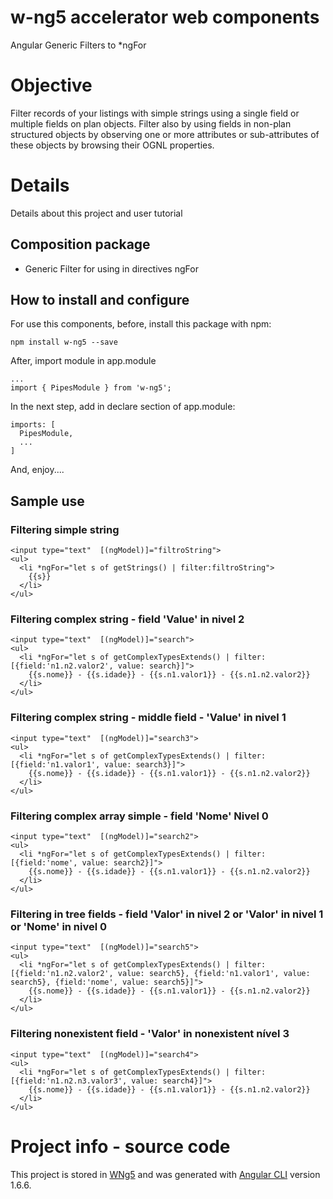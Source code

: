 # w-ng5 accelerator web components

Angular Generic Filters to *ngFor

# Objective

Filter records of your listings with simple strings using a single field or multiple fields on plan objects. Filter also by using fields in non-plan structured objects by observing one or more attributes or sub-attributes of these objects by browsing their OGNL properties.

# Details

Details about this project and user tutorial

## Composition package

* Generic Filter for using in directives ngFor

## How to install and configure

For use this components, before, install this package with npm:

    npm install w-ng5 --save

After, import module in app.module
    
    ...
    import { PipesModule } from 'w-ng5';

In the next step, add in declare section of app.module:

    imports: [
      PipesModule,
      ...
    ]

And, enjoy....

## Sample use

### Filtering simple string
    <input type="text"  [(ngModel)]="filtroString">
    <ul>
      <li *ngFor="let s of getStrings() | filter:filtroString">
        {{s}}
      </li>
    </ul>

### Filtering complex string - field 'Value' in nivel 2
    <input type="text"  [(ngModel)]="search">
    <ul>
      <li *ngFor="let s of getComplexTypesExtends() | filter:[{field:'n1.n2.valor2', value: search}]">
        {{s.nome}} - {{s.idade}} - {{s.n1.valor1}} - {{s.n1.n2.valor2}}
      </li>
    </ul>

### Filtering complex string - middle field - 'Value' in nivel 1
    <input type="text"  [(ngModel)]="search3">
    <ul>
      <li *ngFor="let s of getComplexTypesExtends() | filter:[{field:'n1.valor1', value: search3}]">
        {{s.nome}} - {{s.idade}} - {{s.n1.valor1}} - {{s.n1.n2.valor2}}
      </li>
    </ul>

### Filtering complex array simple - field 'Nome' Nivel 0
    <input type="text"  [(ngModel)]="search2">
    <ul>
      <li *ngFor="let s of getComplexTypesExtends() | filter:[{field:'nome', value: search2}]">
        {{s.nome}} - {{s.idade}} - {{s.n1.valor1}} - {{s.n1.n2.valor2}}
      </li>
    </ul>

### Filtering in tree fields - field 'Valor' in nivel 2 or 'Valor' in nivel 1 or 'Nome' in nivel 0
    <input type="text"  [(ngModel)]="search5">
    <ul>
      <li *ngFor="let s of getComplexTypesExtends() | filter:[{field:'n1.n2.valor2', value: search5}, {field:'n1.valor1', value: search5}, {field:'nome', value: search5}]">
        {{s.nome}} - {{s.idade}} - {{s.n1.valor1}} - {{s.n1.n2.valor2}}
      </li>
    </ul>

### Filtering nonexistent field - 'Valor' in nonexistent nível 3
    <input type="text"  [(ngModel)]="search4">
    <ul>
      <li *ngFor="let s of getComplexTypesExtends() | filter:[{field:'n1.n2.n3.valor3', value: search4}]">
        {{s.nome}} - {{s.idade}} - {{s.n1.valor1}} - {{s.n1.n2.valor2}}
      </li>
    </ul>


# Project info - source code

This project is stored in [WNg5](https://github.com/wquintanilhadasilva/w-ng5) and was generated with [Angular CLI](https://github.com/angular/angular-cli) version 1.6.6.

